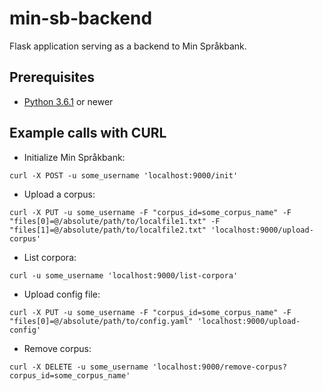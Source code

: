 # min-sb-backend

Flask application serving as a backend to Min Språkbank.


## Prerequisites
* [Python 3.6.1](http://python.org/) or newer


## Example calls with CURL

- Initialize Min Språkbank:
```
curl -X POST -u some_username 'localhost:9000/init'
```

- Upload a corpus:
```
curl -X PUT -u some_username -F "corpus_id=some_corpus_name" -F "files[0]=@/absolute/path/to/localfile1.txt" -F "files[1]=@/absolute/path/to/localfile2.txt" 'localhost:9000/upload-corpus'
```

- List corpora:
```
curl -u some_username 'localhost:9000/list-corpora'
```

- Upload config file:
```
curl -X PUT -u some_username -F "corpus_id=some_corpus_name" -F "files[0]=@/absolute/path/to/config.yaml" 'localhost:9000/upload-config'
```

- Remove corpus:
```
curl -X DELETE -u some_username 'localhost:9000/remove-corpus?corpus_id=some_corpus_name'
```
